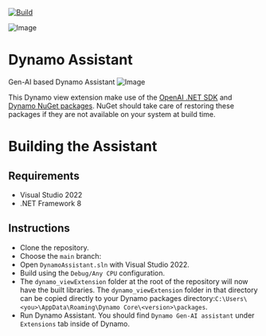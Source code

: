 [![Build](https://github.com/QilongTang/DynamoAssistant/actions/workflows/build.yml/badge.svg)](https://github.com/QilongTang/DynamoAssistant/actions/workflows/build.yml)

![Image](https://raw.github.com/ikeough/Dynamo/master/doc/distrib/Images/dynamo_logo_dark.png)

# Dynamo Assistant
Gen-AI based Dynamo Assistant
![Image](https://global.discourse-cdn.com/business6/uploads/dynamobim/original/3X/3/2/328a54785c48ce28bb56999e894cea192b27f7de.jpeg)

This Dynamo view extension make use of the [OpenAI .NET SDK](https://www.nuget.org/packages/OpenAI/2.0.0-beta.8) and [Dynamo NuGet packages](https://www.nuget.org/packages?q=DynamoVisualProgramming). NuGet should take care of restoring these packages if they are not available on your system at build time.

# Building the Assistant

## Requirements

- Visual Studio 2022
- .NET Framework 8

## Instructions

- Clone the repository.
- Choose the `main` branch:
- Open `DynamoAssistant.sln` with Visual Studio 2022.
- Build using the `Debug/Any CPU` configuration.
- The `dynamo_viewExtension` folder at the root of the repository will now have the built libraries. The `dynamo_viewExtension` folder in that directory can be copied directly to your Dynamo packages directory:`C:\Users\<you>\AppData\Roaming\Dynamo Core\<version>\packages`.
- Run Dynamo Assistant. You should find `Dynamo Gen-AI assistant` under `Extensions` tab inside of Dynamo.
